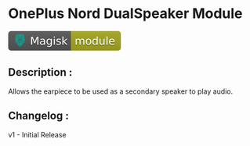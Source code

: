 # OnePlus Nord DualSpeaker Module
[![Magisk Module](https://raw.githubusercontent.com/acervenky/magiskbadge/master/assets/magiskflat.svg)](https://github.com/topjohnwu/Magisk)

## Description :
Allows the earpiece to be used as a secondary speaker to play audio.

## Changelog :
v1 - Initial Release

